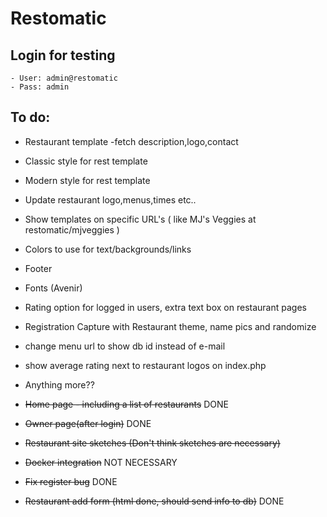# Restomatic

## Login for testing
    - User: admin@restomatic
    - Pass: admin

## To do:

- Restaurant template -fetch description,logo,contact
- Classic style for rest template
- Modern style for rest template
- Update restaurant logo,menus,times etc..
- Show templates on specific URL's  ( like MJ's Veggies at restomatic/mjveggies )
- Colors to use for text/backgrounds/links
- Footer
- Fonts (Avenir)
- Rating option for logged in users, extra text box on restaurant pages
- Registration Capture with Restaurant theme, name pics and randomize
- change menu url to show db id instead of e-mail
- show average rating next to restaurant logos on index.php

- Anything more??


- ~~Home page - including a list of restaurants~~ DONE
- ~~Owner page(after login)~~ DONE
- ~~Restaurant site sketches (Don't think sketches are necessary)~~
- ~~Docker integration~~ NOT NECESSARY
- ~~Fix register bug~~ DONE
 - ~~Restaurant add form (html done, should send info to db)~~ DONE
